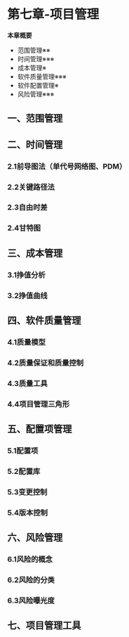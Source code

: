 # 第七章-项目管理

**本章概要**

- 范围管理※※
- 时间管理※※※
- 成本管理※
- 软件质量管理※※※
- 软件配置管理※
- 风险管理※※※

## 一、范围管理

## 二、时间管理

### 2.1前导图法（单代号网络图、PDM）

### 2.2关键路径法

### 2.3自由时差

### 2.4甘特图

## 三、成本管理

### 3.1挣值分析

### 3.2挣值曲线

## 四、软件质量管理

### 4.1质量模型

### 4.2质量保证和质量控制

### 4.3质量工具

### 4.4项目管理三角形

## 五、配置项管理

### 5.1配置项

### 5.2配置库

### 5.3变更控制

### 5.4版本控制

## 六、风险管理

### 6.1风险的概念

### 6.2风险的分类

### 6.3风险曝光度

## 七、项目管理工具